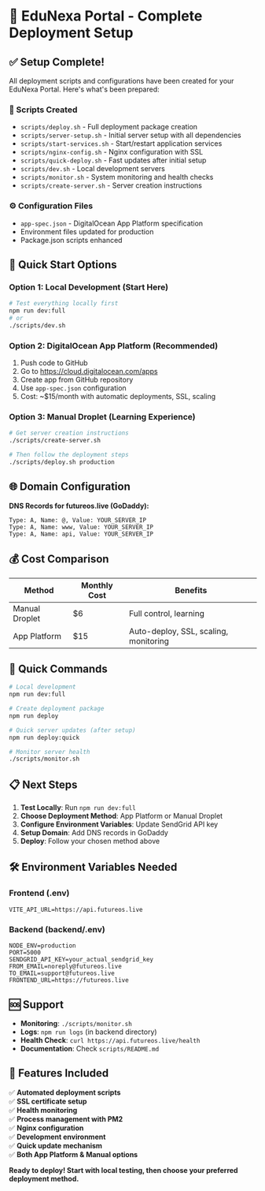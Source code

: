 # 🚀 EduNexa Portal - Complete Deployment Setup

## ✅ Setup Complete!

All deployment scripts and configurations have been created for your EduNexa Portal. Here's what's been prepared:

### 📁 Scripts Created
- `scripts/deploy.sh` - Full deployment package creation
- `scripts/server-setup.sh` - Initial server setup with all dependencies
- `scripts/start-services.sh` - Start/restart application services
- `scripts/nginx-config.sh` - Nginx configuration with SSL
- `scripts/quick-deploy.sh` - Fast updates after initial setup
- `scripts/dev.sh` - Local development servers
- `scripts/monitor.sh` - System monitoring and health checks
- `scripts/create-server.sh` - Server creation instructions

### ⚙️ Configuration Files
- `app-spec.json` - DigitalOcean App Platform specification
- Environment files updated for production
- Package.json scripts enhanced

## 🎯 Quick Start Options

### Option 1: Local Development (Start Here)
```bash
# Test everything locally first
npm run dev:full
# or
./scripts/dev.sh
```

### Option 2: DigitalOcean App Platform (Recommended)
1. Push code to GitHub
2. Go to https://cloud.digitalocean.com/apps
3. Create app from GitHub repository
4. Use `app-spec.json` configuration
5. Cost: ~$15/month with automatic deployments, SSL, scaling

### Option 3: Manual Droplet (Learning Experience)
```bash
# Get server creation instructions
./scripts/create-server.sh

# Then follow the deployment steps
./scripts/deploy.sh production
```

## 🌐 Domain Configuration

**DNS Records for futureos.live (GoDaddy):**
```
Type: A, Name: @, Value: YOUR_SERVER_IP
Type: A, Name: www, Value: YOUR_SERVER_IP  
Type: A, Name: api, Value: YOUR_SERVER_IP
```

## 💰 Cost Comparison

| Method | Monthly Cost | Benefits |
|--------|-------------|----------|
| Manual Droplet | $6 | Full control, learning |
| App Platform | $15 | Auto-deploy, SSL, scaling, monitoring |

## 🔧 Quick Commands

```bash
# Local development
npm run dev:full

# Create deployment package
npm run deploy

# Quick server updates (after setup)
npm run deploy:quick

# Monitor server health
./scripts/monitor.sh
```

## 📋 Next Steps

1. **Test Locally**: Run `npm run dev:full`
2. **Choose Deployment Method**: App Platform or Manual Droplet
3. **Configure Environment Variables**: Update SendGrid API key
4. **Setup Domain**: Add DNS records in GoDaddy
5. **Deploy**: Follow your chosen method above

## 🛠️ Environment Variables Needed

### Frontend (.env)
```env
VITE_API_URL=https://api.futureos.live
```

### Backend (backend/.env)
```env
NODE_ENV=production
PORT=5000
SENDGRID_API_KEY=your_actual_sendgrid_key
FROM_EMAIL=noreply@futureos.live
TO_EMAIL=support@futureos.live
FRONTEND_URL=https://futureos.live
```

## 🆘 Support

- **Monitoring**: `./scripts/monitor.sh`
- **Logs**: `npm run logs` (in backend directory)
- **Health Check**: `curl https://api.futureos.live/health`
- **Documentation**: Check `scripts/README.md`

## 🎉 Features Included

✅ **Automated deployment scripts**  
✅ **SSL certificate setup**  
✅ **Health monitoring**  
✅ **Process management with PM2**  
✅ **Nginx configuration**  
✅ **Development environment**  
✅ **Quick update mechanism**  
✅ **Both App Platform & Manual options**  

**Ready to deploy! Start with local testing, then choose your preferred deployment method.**
